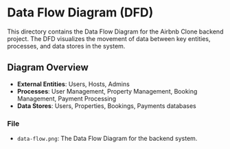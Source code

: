 # Data Flow Diagram (DFD)

This directory contains the Data Flow Diagram for the Airbnb Clone backend project. The DFD visualizes the movement of data between key entities, processes, and data stores in the system.

## Diagram Overview

- **External Entities**: Users, Hosts, Admins
- **Processes**: User Management, Property Management, Booking Management, Payment Processing
- **Data Stores**: Users, Properties, Bookings, Payments databases

### File
- `data-flow.png`: The Data Flow Diagram for the backend system.
